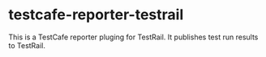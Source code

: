 # testcafe-reporter-testrail

This is a TestCafe reporter pluging for TestRail. It publishes test run results to TestRail.  
